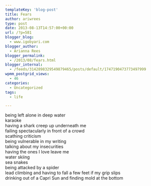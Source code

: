 ```yaml
---
templateKey: 'blog-post'
title: Fears
author: ariwrees
type: post
date: 2013-08-13T14:57:00+00:00
url: /?p=581
blogger_blog:
  - www.igobyari.com
blogger_author:
  - Arianna Rees
blogger_permalink:
  - /2013/08/fears.html
blogger_internal:
  - /feeds/3142898329549879465/posts/default/1747190473773497999
wpmm_postgrid_views:
  - 46
categories:
  - Uncategorized
tags:
  - life

---
```

<div dir="ltr" style="text-align: left;">
  being left alone in deep water<br />karaoke<br />having a shark creep up underneath me<br />failing spectacularly in front of a crowd<br />scathing criticism<br />being vulnerable in my writing<br />talking about my insecurities<br />having the ones I love leave me<br />water skiing<br />sea snakes<br />being attacked by a spider<br />lead climbing and having to fall a few feet if my grip slips<br />drinking out of a Capri Sun and finding mold at the bottom</p>
</div>